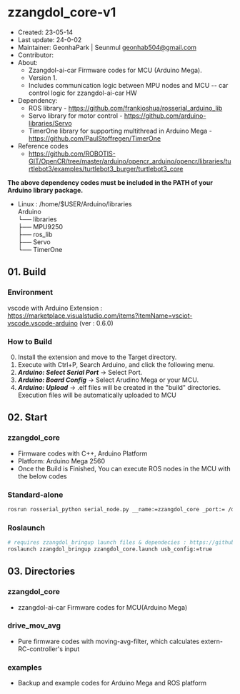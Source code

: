 # zzangdol_core-v1

- Created: 23-05-14
- Last update: 24-0-02
- Maintainer: GeonhaPark | Seunmul <geonhab504@gmail.com>
- Contributor:
- About:
  + Zzangdol-ai-car Firmware codes for MCU (Arduino Mega).
  + Version 1.
  + Includes communication logic between MPU nodes and MCU -- car control logic for zzangdol-ai-car HW
- Dependency:
  + ROS library - https://github.com/frankjoshua/rosserial_arduino_lib
  + Servo library for motor control - https://github.com/arduino-libraries/Servo
  + TimerOne library for supporting multithread in Arduino Mega - https://github.com/PaulStoffregen/TimerOne
- Reference codes
  + https://github.com/ROBOTIS-GIT/OpenCR/tree/master/arduino/opencr_arduino/opencr/libraries/turtlebot3/examples/turtlebot3_burger/turtlebot3_core

**The above dependency codes must be included in the PATH of your Arduino library package.**

- Linux : /home/$USER/Arduino/libraries  
  Arduino  
  └── libraries  
   ├── MPU9250  
   ├── ros_lib  
   ├── Servo  
   └── TimerOne

## 01. Build

### Environment

vscode with Arduino Extension : https://marketplace.visualstudio.com/items?itemName=vsciot-vscode.vscode-arduino (ver : 0.6.0)

### How to Build

0. Install the extension and move to the Target directory.
1. Execute with Ctrl+P, Search Arduino, and click the following menu.
2. **_Arduino: Select Serial Port_** -> Select Port.
3. **_Arduino: Board Config_** -> Select Arudino Mega or your MCU.
4. **_Arduino: Upload_** -> .elf files will be created in the "build" directories. Execution files will be automatically uploaded to MCU

## 02. Start

### zzangdol_core

- Firmware codes with C++, Arduino Platform
- Platform: Arduino Mega 2560
- Once the Build is Finished, You can execute ROS nodes in the MCU with the below codes

### Standard-alone 

```bash
rosrun rosserial_python serial_node.py __name:=zzangdol_core _port:= /dev/ttyUSB0 _baud:=115200
```

### Roslaunch  

```bash
# requires zzangdol_bringup launch files & dependecies : https://github.com/zzangdol-2023/zzangdol_bringup
roslaunch zzangdol_bringup zzangdol_core.launch usb_config:=true
```

## 03. Directories

### zzangdol_core

- zzangdol-ai-car Firmware codes for MCU(Arduino Mega)

### drive_mov_avg

- Pure firmware codes with moving-avg-filter, which calculates extern-RC-controller's input

### examples

- Backup and example codes for Arduino Mega and ROS platform
